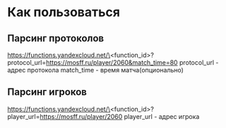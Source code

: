 # Как пользоваться

## Парсинг протоколов
https://functions.yandexcloud.net/\<function_id\>?protocol_url=https://mosff.ru/player/2060&match_time=80
protocol_url - адрес протокола
match_time - время матча(опционально)

## Парсинг игроков
https://functions.yandexcloud.net/\<function_id\>?player_url=https://mosff.ru/player/2060
player_url - адрес игрока

